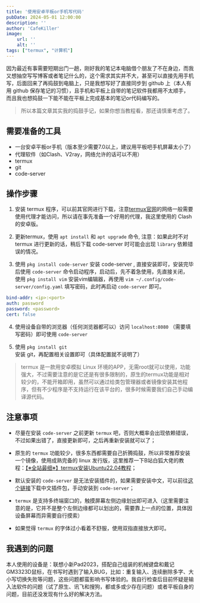 ```yaml
---
title: '使用安卓平板or手机写代码'
pubDate: 2024-05-01 12:00:00
description: ''
author: 'CafeKiller'
image:
    url: ''
    alt: ''
tags: ["termux", "计算机"]
---
```


因为最近有事需要短期出门一趟，刚好我的笔记本电脑借个朋友了不在身边，而我又想抽空写写博客或者笔记什么的，这个需求其实并不大，甚至可以直接先用手机写，后面回来了再捣鼓到电脑上，只是我想写好了直接同步到 github 上（本人有用 github 保存笔记的习惯），且手机和平板上自带的笔记软件我都用不太顺手，而且我也想捣鼓一下能不能在平板上完成基本的笔记or代码编写的。

> 所以本篇文章其实我的捣鼓手记，如果你想当教程看，那还请慎重考虑了。

## 需要准备的工具

- 一台安卓平板or手机（版本至少需要7.0以上，建议用平板吧手机屏幕太小了）
- 代理软件（如Clash、V2ray，网络允许的话可以不用）
- termux
- git 
- code-server

## 操作步骤

1. 安装 termux 程序，可以前其官网进行下载，注意[termux官网](https://f-droid.org/en/packages/com.termux/)的网络一般需要使用代理才能访问，所以请在事先准备一个好用的代理，我这里使用的 Clash 的安卓版。  

2. 更新termux，使用 `apt install` 和 `apt upgrade` 命令, 注意：如果此时不对 termux 进行更新的话，稍后下载 code-server 时可能会出现 `library` 依赖错误的情况。

3. 使用 `pkg install code-server` 安装 code-server , 直接安装即可，安装完毕后使用 `code-server` 命令启动程序，启动后，先不着急使用，先直接关闭，
使用 `pkg install vim` 安装vim编辑器，再使用 `vim ~/.config/code-server/config.yaml` 填写密码，此时再启动 `code-server` 即可。
```yaml
bind-addr: <ip>:<port>
auth: password
password: <password>
cert: false
```

4. 使用设备自带的浏览器（任何浏览器都可以）访问 `localhost:8080` （需要填写密码）即可使用 `code-server`

5. 使用 `pkg install git` 安装 git，再配置相关设置即可（具体配置就不说明了）

> termux 是一款用安卓模拟 Linux 环境的APP，无需root就可以使用，功能强大，不过需要注意的是它还是有很多限制的，原生的termux功能是相对较少的，不能开箱即用，虽然可以通过给类包管理器或者镜像安装其他程序，但有不少程序是不支持运行在该平台的，很多时候需要我们自己手动编译源代码。

## 注意事项

- 尽量在安装 `code-server` 之前更新 `termux` 吧，否则大概率会出现依赖错误，不过如果出错了，直接更新即可，之后再重新安装就可以了；

- 原生的 `termux` 功能较少，很多东西都需要自己折腾捣鼓，所以非常推荐安装一个镜像，使用成熟完备的 linux 发行版，这里推荐一下B站白狐大佬的教程：[【※全站最细※】termux安装Ubuntu22.04教程](https://www.bilibili.com/read/cv20896519/)；

- 默认安装的 `code-server` 是无法安装插件的，如果需要安装中文，可以前往[这个链接](https://open-vsx.org/extension/MS-CEINTL/vscode-language-pack-zh-hans)下载中文插件包，手动安装到 `code-server`；

- `termux` 是支持多终端窗口的，触摸屏幕左侧边缘划出即可进入（这里需要注意的是，它并不是整个左侧边缘都可以划出的，需要靠上一点的位置，具体因设备屏幕而异需要自行摸索）

- 如果觉得 `termux` 的字体过小看着不舒服，使用双指直接放大即可。

## 我遇到的问题

本人使用的设备是：联想小新Pad2023，搭配自己组装的机械键盘和戴记GM3323D鼠标，在书写时遇到了输入BUG，比如：重复输入、连续删除多字、大小写切换失败等问题，这些问题都蛮影响书写体验的。我自行检查后目前怀疑是输入法软件的问题（试了原生、讯飞和搜狗，都或多或少存在问题）或者平板自身的问题，目前还没发现有什么好的解决方法。
